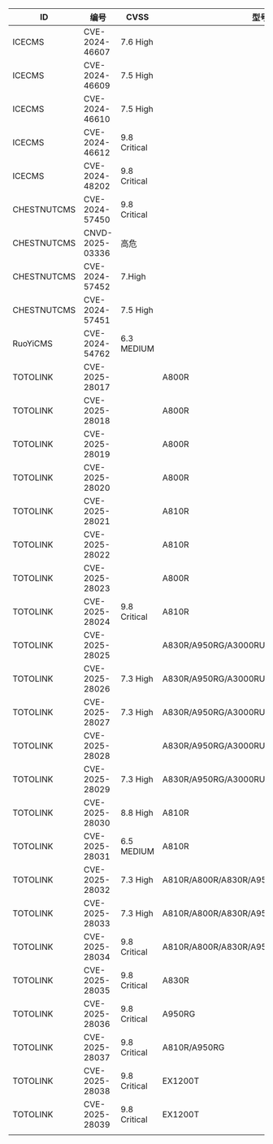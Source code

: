 | ID | 编号 | CVSS | 型号 | 漏洞类型 |
| --- | --- | --- | --- | --- |
| ICECMS | CVE-2024-46607 | 7.6 High |  | Incorrect access control |
| ICECMS | CVE-2024-46609 | 7.5 High |  | Incorrect access control |
| ICECMS | CVE-2024-46610 | 7.5 High |  | Incorrect access control |
| ICECMS | CVE-2024-46612 | 9.8 Critical |  | hardcoded JWT key |
| ICECMS | CVE-2024-48202 | 9.8 Critical |  | File Upload |
| CHESTNUTCMS | CVE-2024-57450 | 9.8 Critical |  | File Upload |
| CHESTNUTCMS | CNVD-2025-03336 | 高危 |  | RCE |
| CHESTNUTCMS | CVE-2024-57452 | 7.High |  | File Deletion |
| CHESTNUTCMS | CVE-2024-57451 | 7.5 High |  | Directory Traversal |
| RuoYiCMS | CVE-2024-54762 | 6.3 MEDIUM |  | SQL Injection |
| TOTOLINK | CVE-2025-28017 |  | A800R | RCE |
| TOTOLINK | CVE-2025-28018 |  | A800R | BufferOverflow |
| TOTOLINK | CVE-2025-28019 |  | A800R | BufferOverflow |
| TOTOLINK | CVE-2025-28020 |  | A800R | BufferOverflow |
| TOTOLINK | CVE-2025-28021 |  | A810R | BufferOverflow |
| TOTOLINK | CVE-2025-28022 |  | A810R | BufferOverflow |
| TOTOLINK | CVE-2025-28023 |  | A800R | BufferOverflow |
| TOTOLINK | CVE-2025-28024 | 9.8 Critical | A810R | BufferOverflow |
| TOTOLINK | CVE-2025-28025 |  | A830R/A950RG/A3000RU/A3100R | BufferOverflow |
| TOTOLINK | CVE-2025-28026 | 7.3 High | A830R/A950RG/A3000RU/A3100R | BufferOverflow |
| TOTOLINK | CVE-2025-28027 | 7.3 High | A830R/A950RG/A3000RU/A3100R | BufferOverflow |
| TOTOLINK | CVE-2025-28028 |  | A830R/A950RG/A3000RU/A3100R | BufferOverflow |
| TOTOLINK | CVE-2025-28029 | 7.3 High | A830R/A950RG/A3000RU/A3100R | BufferOverflow |
| TOTOLINK | CVE-2025-28030 | 8.8 High | A810R | BufferOverflow |
| TOTOLINK | CVE-2025-28031 | 6.5 MEDIUM | A810R | Hard-coded Credentials |
| TOTOLINK | CVE-2025-28032 | 7.3 High | A810R/A800R/A830R/A950RG/A3000RU/A3100R | BufferOverflow |
| TOTOLINK | CVE-2025-28033 | 7.3 High | A810R/A800R/A830R/A950RG/A3000RU/A3100R | BufferOverflow |
| TOTOLINK | CVE-2025-28034 | 9.8 Critical | A810R/A800R/A830R/A950RG/A3000RU/A3100R | RCE |
| TOTOLINK | CVE-2025-28035 | 9.8 Critical | A830R | RCE |
| TOTOLINK | CVE-2025-28036 | 9.8 Critical | A950RG | RCE |
| TOTOLINK | CVE-2025-28037 | 9.8 Critical | A810R/A950RG | RCE |
| TOTOLINK | CVE-2025-28038 | 9.8 Critical | EX1200T | RCE |
| TOTOLINK | CVE-2025-28039 | 9.8 Critical | EX1200T | RCE |
|  |  |  |  |  |

